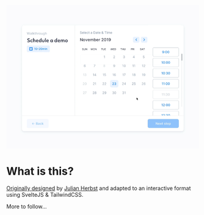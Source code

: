 ![Schedule a demo](/public/design.png?raw=true "Orginal design by Julian Herbst")


# What is this?
[Originally designed](https://dribbble.com/shots/9357635-Schedule-Demo-Exploration) by [Julian Herbst](https://dribbble.com/julianherbst) and adapted to an interactive format using SvelteJS & TailwindCSS.

More to follow...

